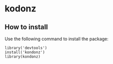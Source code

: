 # kodonz

## How to install
Use the following command to install the package:
<pre><code>library('devtools')
install('kondonz')
library(kondonz)</code></pre>
